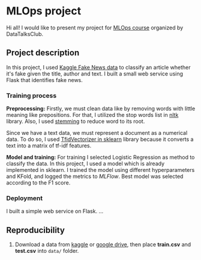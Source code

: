 # MLOps project
Hi all! I would like to present my project for [MLOps course](https://github.com/DataTalksClub/mlops-zoomcamp) organized by DataTalksClub.

## Project description

In this project, I used [Kaggle Fake News data](https://www.kaggle.com/competitions/fake-news/overview) to classify an article whether it's fake given the title, author and text. 
I built a small web service using Flask that identifies fake news. 
### Training process
**Preprocessing:**
Firstly, we must clean data like by removing words with little meaning like prepositions. For that, I utilized the stop words list in [nltk](https://www.nltk.org/) library. Also, I used [stemming](https://www.nltk.org/howto/stem.html) to reduce word to its root. 

Since we have a text data, we must represent a document as a numerical data. To do so, I used [TfidVectorizer in sklearn](https://scikit-learn.org/stable/modules/generated/sklearn.feature_extraction.text.TfidfVectorizer.html) library because it converts a text into a matrix of tf-idf features. 

**Model and training:**
For training I selected Logistic Regression as method to classify the data. In this project, I used a model which is already implemented in sklearn. 
I trained the model using different hyperparameters and KFold, and logged the metrics to *MLFlow*. Best model was selected according to the F1 score.

### Deployment

I built a simple web service on Flask. ...

## Reproducibility

1. Download a data from [kaggle](https://www.kaggle.com/competitions/fake-news/data) or [google drive](https://drive.google.com/drive/folders/1m_LH5qdr68ML-t83M2BIdZ7zVs4qSvcK?usp=sharing), then place **train.csv** and **test.csv** into `data/` folder. 
